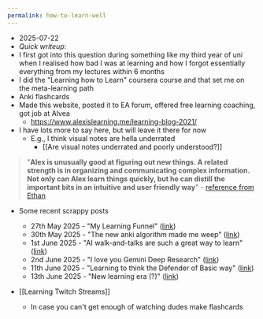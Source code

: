 ```yaml
---
permalink: how-to-learn-well
---
```

- 2025-07-22
- *Quick writeup:*
- I first got into this question during something like my third year of uni when I realised how bad I was at learning and how I forgot essentially everything from my lectures within 6 months
- I did the "Learning how to Learn" coursera course and that set me on the meta-learning path
- Anki flashcards
- Made this website, posted it to EA forum, offered free learning coaching, got job at Alvea
	- https://www.alexislearning.me/learning-blog-2021/
- I have lots more to say here, but will leave it there for now
	- E.g., I think visual notes are hella underrated
		- [[Are visual notes underrated and poorly understood?]]

> "**Alex is unusually good at figuring out new things. A related strength is in organizing and communicating complex information. Not only can Alex learn things quickly, but he can distill the important bits in an intuitive and user friendly way**" - [reference from Ethan](https://docs.google.com/document/d/1mBN-iWSwoYM8zUMU25iPGs9Glgzzq3Ps1DRWEivRiFg/edit?tab=t.0)

- Some recent scrappy posts
	- 27th May 2025 - "My Learning Funnel" ([link](https://www.alexislearning.me/blog/2025-05-27-learning-funnel/))
	- 30th May 2025 - "The new anki algorithm made me weep" ([link](https://www.alexislearning.me/blog/2025-05-30-anki-algorithm/))
	- 1st June 2025 - "AI walk-and-talks are such a great way to learn" ([link](https://www.alexislearning.me/blog/2025-06-01-ai-walks/))
	- 2nd June 2025 - "I love you Gemini Deep Research" ([link](https://www.alexislearning.me/blog/2025-06-02-deep-research/))
	- 11th June 2025 - "Learning to think the Defender of Basic way" ([link](https://www.alexislearning.me/learning-how-to-think/))
	- 13th June 2025 - "New learning era (?)" ([link](https://www.alexislearning.me/blog/2025-06-13-new-learning-era/))

- [[Learning Twitch Streams]]
	- In case you can't get enough of watching dudes make flashcards